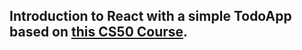 ## Introduction to React with a simple TodoApp based on [this CS50 Course](https://www.youtube.com/watch?v=3HMtarQAt3A&t=1484s).